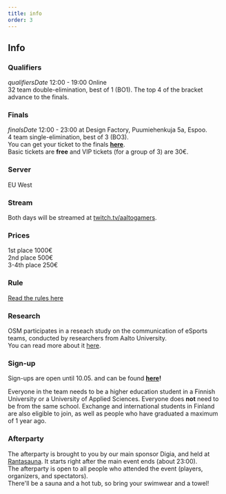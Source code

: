 ```yaml
---
title: info
order: 3
---
```


## Info

### Qualifiers

$qualifiersDate$ 12:00 - 19:00 Online  
32 team double-elimination, best of 1 (BO1). The top 4 of the bracket advance to the finals.

### Finals

$finalsDate$ 12:00 - 23:00 at Design Factory, Puumiehenkuja 5a, Espoo.  
4 team single-elimination, best of 3 (BO3).  
You can get your ticket to the finals **[here](https://kide.app/events/ce22c41b-8133-4353-b3d1-ad7360ce9175)**.  
Basic tickets are **free** and VIP tickets (for a group of 3) are 30€.

### Server

EU West

### Stream

Both days will be streamed at [twitch.tv/aaltogamers](https://twitch.tv/aaltogamers).

### Prices

1st place 1000€  
2nd place 500€  
3-4th place 250€

### Rule

[Read the rules here](https://docs.google.com/document/d/1waaq1OgqcMJkLjUnUPSOOP2veuxfPzY9/edit?usp=sharing&ouid=105544790108138006577&rtpof=true&sd=true)

### Research

OSM participates in a reseach study on the communication of eSports teams, conducted by researchers from Aalto University.  
You can read more about it [here](https://docs.google.com/document/d/1igqIM28yewJ6KOqbOrDJ-MG5qXCz43BeE0lIpeGM-Wc/edit?usp=sharing).

### Sign-up

Sign-ups are open until 10.05. and can be found **[here](https://forms.gle/eNdR5P2SMZBWsvHK6)!**

Everyone in the team needs to be a higher education student in a Finnish University or a University of Applied Sciences. Everyone does **not** need to be from the same school. Exchange and international students in Finland are also eligible to join, as well as people who have graduated a maximum of 1 year ago.

### Afterparty

The afterparty is brought to you by our main sponsor Digia, and held at [Rantasauna](https://www.ayy.fi/fi/rantasauna). It starts right after the main event ends (about 23:00).  
The afterparty is open to all people who attended the event (players, organizers, and spectators).  
There'll be a sauna and a hot tub, so bring your swimwear and a towel!
